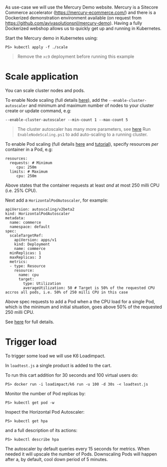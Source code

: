 As use-case we will use the Mercury Demo website. Mercury is a Sitecore Commerce accelerator (https://mercury-ecommerce.com/) and there is a Dockerized demonstration environment available (on request from https://github.com/avivasolutionsnl/mercury-demo).
Having a fully Dockerized webshop allows us to quickly get up and running in Kubernetes.

Start the Mercury demo in Kubernetes using:
```
PS> kubectl apply -f ./scale
```
> Remove the `xc9` deployment before running this example

# Scale application
You can scale cluster nodes and pods.

To enable Node scaling (full details [here](https://docs.microsoft.com/en-us/azure/aks/cluster-autoscaler)), add the `--enable-cluster-autoscaler` and minimum and maximum number of nodes to your cluster create or update command, e.g:
```
--enable-cluster-autoscaler --min-count 1 --max-count 5
```
> The cluster autoscaler has many more parameters, see [here](https://github.com/kubernetes/autoscaler/blob/master/cluster-autoscaler/FAQ.md#what-are-the-parameters-to-ca)
Run `EnableNodeScaling.ps1` to add auto-scaling to a running cluster.

To enable Pod scaling (full details [here](https://kubernetes.io/docs/tasks/run-application/horizontal-pod-autoscale/) and [tutorial](https://docs.microsoft.com/en-us/azure/aks/tutorial-kubernetes-scale)), specify resources *per* container in a Pod, e.g:
```
resources:
  requests: # Minimum
     cpu: 250m
  limits: # Maximum
     cpu: 250m
```
Above states that the container requests at least *and* at most 250 milli CPU (i.e. 25% CPU).

Next add a `HorizontalPodAutoscaler`, for example:

```
apiVersion: autoscaling/v2beta2
kind: HorizontalPodAutoscaler
metadata:
  name: commerce
  namespace: default
spec:
  scaleTargetRef:
    apiVersion: apps/v1
    kind: Deployment
    name: commerce
  minReplicas: 1
  maxReplicas: 3
  metrics:
  - type: Resource
    resource:
      name: cpu
      target:
        type: Utilization
        averageUtilization: 50 # Target is 50% of the requested CPU accros all pods, i.e. 50% of 250 milli CPU in this case
```
Above spec requests to add a Pod when a the CPU load for a single Pod, which is the minimum and initial situation, goes above 50% of the requested 250 milli CPU.

See [here](https://kubernetes.io/docs/tasks/run-application/horizontal-pod-autoscale-walkthrough/) for full details.

# Trigger load
To trigger some load we will use K6 Loadimpact.

In `loadtest.js` a single product is added to the cart. 

To run this cart addition for 30 seconds and 100 virtual users do:
```
PS> docker run -i loadimpact/k6 run -u 100 -d 30s -< loadtest.js
```

Monitor the number of Pod replicas by:
```
PS> kubectl get pod -w
```

Inspect the Horizontal Pod Autoscaler:
```
PS> kubectl get hpa
```

and a full description of its actions:
```
PS> kubectl describe hpa
```

The autoscaler by default queries every 15 seconds for metrics. When needed it will upscale the number
of Pods. Downscaling Pods will happen after a, by default, cool down period of 5 minutes.
